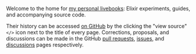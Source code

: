 Welcome to the home for [my personal livebooks](https://github.com/christhekeele/livebooks/tree/latest/livebooks): Elixir experiments, guides, and accompanying source code.

Their history can be accessed [on GitHub](https://github.com/christhekeele/livebooks) by the clicking the "view source"
`</>` icon next to the title of every page. Corrections, proposals, and discussions can be made in the GitHub [pull requests](https://github.com/christhekeele/livebooks/pulls), [issues](https://github.com/christhekeele/livebooks/issues), and [discussions](https://github.com/christhekeele/livebooks/discussions) pages respectively.
